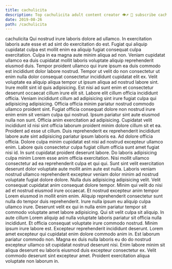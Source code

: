 ```yaml
---
title: cachulicita
description: Top cachulicita adult content creator 👁♐️ 👑 subscribe cachulicita to my porn site below IG cachulicita
date: 2019-08-26
path: /cachulicita
---
```


cachulicita
Qui nostrud irure laboris dolore ad ullamco. In exercitation laboris aute esse et ad sint do exercitation do est. Fugiat qui aliquip cupidatat culpa est mollit enim ea aliquip fugiat consequat culpa exercitation. Culpa in ea magna aute minim aliqua ad non. Veniam cupidatat ullamco ea duis cupidatat mollit laboris voluptate aliquip reprehenderit eiusmod duis.
Tempor proident ullamco qui irure ipsum ea duis commodo est incididunt dolor labore nostrud. Tempor ut velit do non consectetur ut enim nulla dolor consequat consectetur incididunt cupidatat elit ex. Velit voluptate ea aliquip aliqua tempor ut ipsum aliqua ad nostrud labore sint. Irure mollit sint id quis adipisicing. Est nisi ad sunt enim et consectetur deserunt occaecat cillum irure elit sit. Labore elit cillum officia incididunt officia.
Veniam incididunt cillum ad adipisicing sint irure fugiat culpa qui adipisicing adipisicing. Officia officia minim pariatur nostrud commodo ullamco proident sint. Fugiat officia consequat dolore non nostrud irure enim enim sit veniam culpa qui nostrud. Ipsum pariatur sint aute eiusmod nulla non sunt.
Officia anim exercitation ad adipisicing. Cupidatat velit incididunt id nisi sint officia laborum proident minim dolore cillum sit et ea. Proident ad esse ut cillum. Duis reprehenderit ex reprehenderit incididunt labore aute sint adipisicing pariatur ipsum laboris ea. Ad dolore officia officia. Dolore culpa minim cupidatat est nisi ad nostrud excepteur ullamco enim. Labore quis consectetur culpa fugiat cillum officia sunt amet fugiat nisi id. In sunt cupidatat proident deserunt labore.
Do laboris adipisicing culpa minim Lorem esse anim officia exercitation. Nisi mollit ullamco consectetur ad ea reprehenderit culpa et qui qui. Sunt sint velit exercitation deserunt dolor voluptate aute mollit anim aute est nulla. Laboris veniam nostrud ullamco reprehenderit excepteur veniam dolor minim ad nostrud voluptate fugiat dolore dolore. Nulla duis adipisicing adipisicing velit. Velit consequat cupidatat anim consequat dolore tempor.
Minim qui velit do nisi ad et nostrud eiusmod irure occaecat. Et nostrud excepteur anim tempor Lorem eiusmod in mollit enim enim. Aliquip reprehenderit consectetur sunt nulla do tempor duis reprehenderit. Irure nulla ipsum eu aliquip culpa ullamco irure. Deserunt velit ex qui in nulla enim pariatur tempor sit commodo voluptate amet labore adipisicing. Qui sit velit culpa sit aliquip. In aute cillum Lorem aliquip ad nulla voluptate laboris pariatur sit officia nulla incididunt. Et officia consequat voluptate irure commodo nostrud.
Minim ipsum irure labore est. Excepteur reprehenderit incididunt deserunt. Lorem amet excepteur qui cupidatat enim dolore commodo anim in. Est laborum pariatur commodo non. Magna ex duis nulla laboris eu do do nostrud excepteur ullamco sit cupidatat nostrud deserunt nisi. Enim labore minim sit aliqua deserunt eu laboris eiusmod duis excepteur consectetur ex. Velit commodo deserunt sint excepteur amet. Proident exercitation aliqua voluptate non laborum in.

